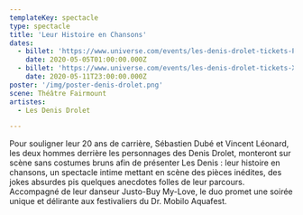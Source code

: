 ```yaml
---
templateKey: spectacle
type: spectacle
title: 'Leur Histoire en Chansons'
dates: 
  - billet: 'https://www.universe.com/events/les-denis-drolet-tickets-PG2RX8'
    date: 2020-05-05T01:00:00.000Z
  - billet: 'https://www.universe.com/events/les-denis-drolet-tickets-XCH198'
    date: 2020-05-11T23:00:00.000Z
poster: '/img/poster-denis-drolet.png'
scene: Théâtre Fairmount
artistes:
  - Les Denis Drolet

---
```

Pour souligner leur 20 ans de carrière, Sébastien Dubé et Vincent Léonard, les deux hommes derrière les personnages des Denis Drolet, monteront sur scène sans costumes bruns afin de présenter Les Denis : leur histoire en chansons, un spectacle intime mettant en scène des pièces inédites, des jokes absurdes pis quelques anecdotes folles de leur parcours. Accompagné de leur danseur Justo-Buy My-Love, le duo promet une soirée unique et délirante aux festivaliers du Dr. Mobilo Aquafest.
